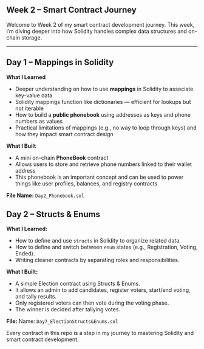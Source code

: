 ## Week 2 – Smart Contract Journey

Welcome to Week 2 of my smart contract development journey. This week, I’m diving deeper into how Solidity handles complex data structures and on-chain storage.

---

## Day 1 – Mappings in Solidity  
**What I Learned**  
- Deeper understanding on how to use **mappings** in Solidity to associate key-value data  
- Solidity mappings function like dictionaries — efficient for lookups but not iterable  
- How to build a **public phonebook** using addresses as keys and phone numbers as values  
- Practical limitations of mappings (e.g., no way to loop through keys) and how they impact smart contract design

**What I Built**  
- A mini on-chain **PhoneBook** contract  
- Allows users to store and retrieve phone numbers linked to their wallet address  
- This phonebook is an important concept and can be used to power things like user profiles, balances, and registry contracts

**File Name:** `Day2_Phonebook.sol`  


## Day 2 – Structs & Enums

**What I Learned:**
- How to define and use `structs` in Solidity to organize related data.
- How to define and switch between `enum` states (e.g., Registration, Voting, Ended).
- Writing cleaner contracts by separating roles and responsibilities.

**What I Built:**
- A simple Election contract using Structs & Enums.
- It allows an admin to add candidates, register voters, start/end voting, and tally results.
- Only registered voters can then vote during the voting phase.
- The winner is decided after tallying votes.

**File:** Name: `Day7_ElectionStructs&Enums.sol`



Every contract in this repo is a step in my journey to mastering Solidity and smart contract development.
